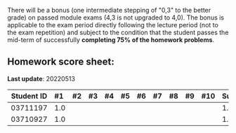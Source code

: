 There will be a bonus (one intermediate stepping of "0,3" to the better grade) on passed module exams (4,3 is not upgraded to 4,0). The bonus is applicable to the exam period directly following the lecture period (not to the exam repetition) and subject to the condition that the student passes the mid-term of successfully **completing 75% of the homework problems**.


## Homework score sheet:

**Last update**: 20220513

| Student ID | #1 | #2 | #3 | #4 | #5 | #6 | #7 | #8 | #9 |#10 |Sum  |
| ---------- |:-- |:-- |:-- |:-- |:-- |:-- |:-- |:-- |:-- |:-- |:--  |
| 03711197   |1.0 |    |    |    |    |    |    |    |    |    |1.0  |
| 03710927   |1.0 |    |    |    |    |    |    |    |    |    |1.0  |